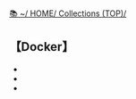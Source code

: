 [📚 ~/ HOME/ Collections (TOP)/](https://gitpress.io/@sh16ma/collections)

## 【Docker】
- []()
- []()
- []()
